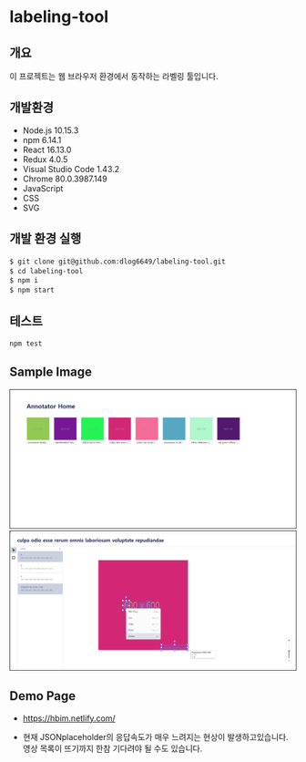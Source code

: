 # labeling-tool

## 개요

이 프로젝트는 웹 브라우저 환경에서 동작하는 라벨링 툴입니다.

## 개발환경

- Node.js 10.15.3
- npm 6.14.1
- React 16.13.0
- Redux 4.0.5
- Visual Studio Code 1.43.2
- Chrome 80.0.3987.149
- JavaScript
- CSS
- SVG

## 개발 환경 실행 

```bash
$ git clone git@github.com:dlog6649/labeling-tool.git
$ cd labeling-tool
$ npm i
$ npm start
```

## 테스트

```bash
npm test
```

## Sample Image

<img src="./sample_images/00.png" width="auto" height="auto" title="영상 목록 화면" alt="영상 목록 화면"></img><br/>
<img src="./sample_images/01.png" width="auto" height="auto" title="라벨링 화면" alt="라벨링 화면"></img><br/>

## Demo Page

- https://hbim.netlify.com/

* 현재 JSONplaceholder의 응답속도가 매우 느려지는 현상이 발생하고있습니다. 영상 목록이 뜨기까지 한참 기다려야 될 수도 있습니다.